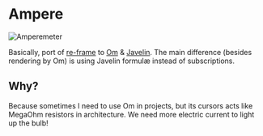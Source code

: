 # Ampere

![Amperemeter](http://upload.wikimedia.org/wikipedia/commons/thumb/3/3d/Amperemeter_hg.jpg/200px-Amperemeter_hg.jpg)

Basically, port of [re-frame](https://github.com/Day8/re-frame) to [Om](https://github.com/omcljs/om) & [Javelin](https://github.com/tailrecursion/javelin). The main difference (besides rendering by Om) is using Javelin formulæ instead of subscriptions.

## Why?

Because sometimes I need to use Om in projects, but its cursors acts like MegaOhm resistors in architecture. We need more electric current to light up the bulb!